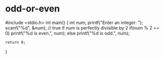 # odd-or-even
#include <stdio.h>
int main() {
    int num;
    printf("Enter an integer: ");
    scanf("%d", &num);
    // true if num is perfectly divisible by 2
    if(num % 2 == 0)
        printf("%d is even.", num);
    else
        printf("%d is odd.", num);
    
    return 0;
}
